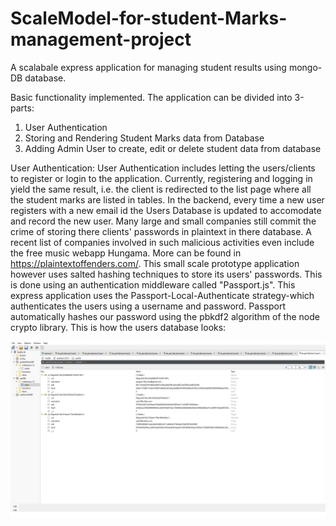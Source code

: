 # ScaleModel-for-student-Marks-management-project
A scalabale express application for managing student results using mongo-DB database.

Basic functionality implemented.
The application can be divided into 3-parts:
1. User Authentication
2. Storing and Rendering Student Marks data from Database
3. Adding Admin User to create, edit or delete student data from database

User Authentication:
User Authentication includes letting the users/clients to register or login to the application. Currently, registering and logging in yield the same result, i.e. the client is redirected to the list page where all the student marks are listed in tables. In the backend, every time a new user registers with a new email id the Users Database is updated to accomodate and record the new user.
Many large and small companies still commit the crime of storing there clients' passwords in plaintext in there database. A recent list of companies involved in such malicious activities even include the free music webapp Hungama. More can be found in https://plaintextoffenders.com/.
This small scale prototype application however uses salted hashing techniques to store its users' passwords. This is done using an authentication middleware called "Passport.js". This express application uses the Passport-Local-Authenticate strategy-which authenticates the users using a username and password. Passport automatically hashes our password using the pbkdf2 algorithm of the node crypto library.
This is how the users database looks:


<img src = "public/img/user_database_screenshot.png" width= "700">

